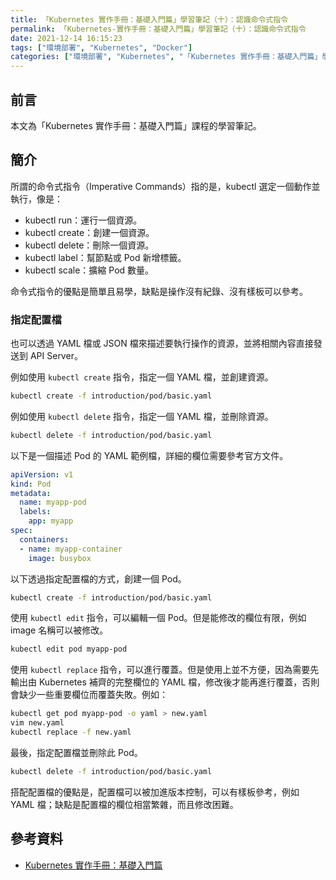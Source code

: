 ```yaml
---
title: 「Kubernetes 實作手冊：基礎入門篇」學習筆記（十）：認識命令式指令
permalink: 「Kubernetes-實作手冊：基礎入門篇」學習筆記（十）：認識命令式指令
date: 2021-12-14 16:15:23
tags: ["環境部署", "Kubernetes", "Docker"]
categories: ["環境部署", "Kubernetes", "「Kubernetes 實作手冊：基礎入門篇」學習筆記"]
---
```


## 前言

本文為「Kubernetes 實作手冊：基礎入門篇」課程的學習筆記。

## 簡介

所謂的命令式指令（Imperative Commands）指的是，kubectl 選定一個動作並執行，像是：

- kubectl run：運行一個資源。
- kubectl create：創建一個資源。
- kubectl delete：刪除一個資源。
- kubectl label：幫節點或 Pod 新增標籤。
- kubectl scale：擴縮 Pod 數量。

命令式指令的優點是簡單且易學，缺點是操作沒有紀錄、沒有樣板可以參考。

### 指定配置檔

也可以透過 YAML 檔或 JSON 檔來描述要執行操作的資源，並將相關內容直接發送到 API Server。

例如使用 `kubectl create` 指令，指定一個 YAML 檔，並創建資源。

```BASH
kubectl create -f introduction/pod/basic.yaml
```

例如使用 `kubectl delete` 指令，指定一個 YAML 檔，並刪除資源。

```BASH
kubectl delete -f introduction/pod/basic.yaml
```

以下是一個描述 Pod 的 YAML 範例檔，詳細的欄位需要參考官方文件。

```YAML
apiVersion: v1
kind: Pod
metadata:
  name: myapp-pod
  labels:
    app: myapp
spec:
  containers:
  - name: myapp-container
    image: busybox
```

以下透過指定配置檔的方式，創建一個 Pod。

```BASH
kubectl create -f introduction/pod/basic.yaml
```

使用 `kubectl edit` 指令，可以編輯一個 Pod。但是能修改的欄位有限，例如 image 名稱可以被修改。

```BASH
kubectl edit pod myapp-pod
```

使用 `kubectl replace` 指令，可以進行覆蓋。但是使用上並不方便，因為需要先輸出由 Kubernetes 補齊的完整欄位的 YAML 檔，修改後才能再進行覆蓋，否則會缺少一些重要欄位而覆蓋失敗。例如：

```BASH
kubectl get pod myapp-pod -o yaml > new.yaml
vim new.yaml
kubectl replace -f new.yaml
```

最後，指定配置檔並刪除此 Pod。

```BASH
kubectl delete -f introduction/pod/basic.yaml
```

搭配配置檔的優點是，配置檔可以被加進版本控制，可以有樣板參考，例如 YAML 檔；缺點是配置檔的欄位相當繁雜，而且修改困難。

## 參考資料

- [Kubernetes 實作手冊：基礎入門篇](https://hiskio.com/courses/349/about)
